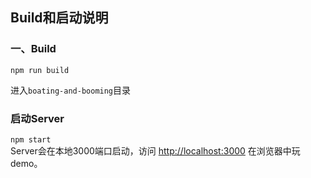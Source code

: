 ## Build和启动说明

### 一、Build
`npm run build`

进入`boating-and-booming`目录
### 启动Server
```npm start``` <br/>
Server会在本地3000端口启动，访问 [http://localhost:3000](http://localhost:3000) 在浏览器中玩demo。
